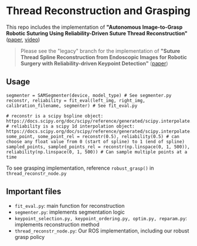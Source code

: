 # Thread Reconstruction and Grasping

This repo includes the implementation of **"Autonomous Image-to-Grasp Robotic Suturing Using Reliability-Driven Suture Thread Reconstruction"** ([paper](https://ieeexplore.ieee.org/abstract/document/10900411), [video](https://youtu.be/dDUOSXU4Q8g?si=VxuFiPY6sbPBtZcd))

> Please see the "legacy" branch for the implementation of **"Suture Thread Spline Reconstruction from Endoscopic Images for Robotic Surgery with Reliability-driven Keypoint Detection"** ([paper](https://ieeexplore.ieee.org/stamp/stamp.jsp?arnumber=10161539))

## Usage

```
segmenter = SAMSegmenter(device, model_type) # See segmenter.py
reconstr, reliability = fit_eval(left_img, right_img, calibration_filename, segmenter) # See fit_eval.py

# reconstr is a scipy bspline object: https://docs.scipy.org/doc/scipy/reference/generated/scipy.interpolate.BSpline.html
# reliability is a scipy 1d interpolation object: https://docs.scipy.org/doc/scipy/reference/generated/scipy.interpolate.interp1d.html
some_point, some_point_rel = reconstr(0.5), reliability(0.5) # can choose any float value from 0 (start of spline) to 1 (end of spline)
sampled_points, sampled_points_rel = reconstr(np.linspace(0, 1, 500)), reliability(np.linspace(0, 1, 500)) # Can sample multiple points at a time
```

To see grasping implementation, reference `robust_grasp()` in `thread_reconstr_node.py`

## Important files
- `fit_eval.py`: main function for reconstruction
- `segmenter.py`: implements segmentation logic
- `keypoint_selection.py, keypoint_ordering.py, optim.py, reparam.py`: implements reconstruction method
- `thread_reconstr_node.py`: Our ROS implementation, including our robust grasp policy